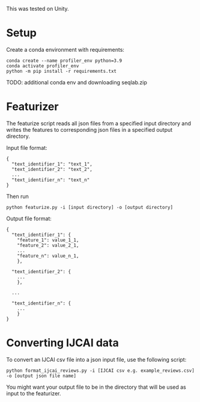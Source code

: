 This was tested on Unity.

# Setup
Create a conda environment with requirements:
```
conda create --name profiler_env python=3.9
conda activate profiler_env
python -m pip install -r requirements.txt
```

TODO: additional conda env and downloading seqlab.zip

# Featurizer
The featurize script reads all json files from a specified input directory and writes the features to corresponding json files in a specified output directory.

Input file format:
```
{
  "text_identifier_1": "text_1",
  "text_identifier_2": "text_2",
  ...
  "text_identifier_n": "text_n"
}
```

Then run 
```
python featurize.py -i [input directory] -o [output directory]
```


Output file format:
```
{
  "text_identifier_1": {
    "feature_1": value_1_1,
    "feature_2": value_2_1,
    ...
    "feature_n": value_n_1,
    },

  "text_identifier_2": {
    ...
    },

  ...

  "text_identifier_n": {
    ...
    }
}
```
# Converting IJCAI data

To convert an IJCAI csv file into a json input file, use the following script:

```
python format_ijcai_reviews.py -i [IJCAI csv e.g. example_reviews.csv] -o [output json file name]
```

You might want your output file to be in the directory that will be used as input to the featurizer.
